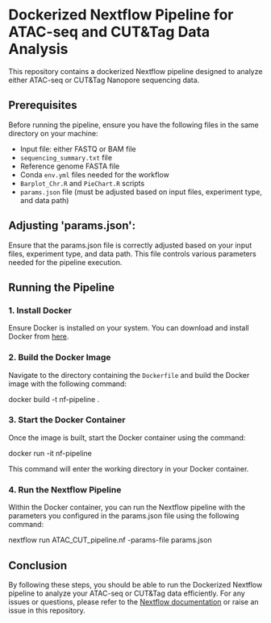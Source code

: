 # Dockerized Nextflow Pipeline for ATAC-seq and CUT&Tag Data Analysis

This repository contains a dockerized Nextflow pipeline designed to analyze either ATAC-seq or CUT&Tag Nanopore sequencing data.

## Prerequisites

Before running the pipeline, ensure you have the following files in the same directory on your machine:
- Input file: either FASTQ or BAM file
- `sequencing_summary.txt` file 
- Reference genome FASTA file
- Conda `env.yml` files needed for the workflow
- `Barplot_Chr.R` and `PieChart.R` scripts
- `params.json` file (must be adjusted based on input files, experiment type, and data path)

## Adjusting 'params.json':

Ensure that the params.json file is correctly adjusted based on your input files, experiment type, and data path. This file controls various parameters needed for the pipeline execution.

## Running the Pipeline

### 1. Install Docker

Ensure Docker is installed on your system. You can download and install Docker from [here](https://docs.docker.com/get-docker/).

### 2. Build the Docker Image

Navigate to the directory containing the `Dockerfile` and build the Docker image with the following command:

docker build -t nf-pipeline .

### 3. Start the Docker Container

Once the image is built, start the Docker container using the command:

docker run -it nf-pipeline

This command will enter the working directory in your Docker container.

### 4. Run the Nextflow Pipeline

Within the Docker container, you can run the Nextflow pipeline with the parameters you configured in the params.json file using the following command:

nextflow run ATAC_CUT_pipeline.nf -params-file params.json

## Conclusion

By following these steps, you should be able to run the Dockerized Nextflow pipeline to analyze your ATAC-seq or CUT&Tag data efficiently. For any issues or questions, please refer to the [Nextflow documentation](https://www.nextflow.io/docs/latest/index.html) or raise an issue in this repository.

